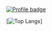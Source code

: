 [![Profile badge](https://www.codewars.com/users/SandySaint/badges/large)](https://www.codewars.com/users/SandySaint)

[![Top Langs](https://github-readme-stats.vercel.app/api/top-langs/?username=santimoncada&hide=VHDL&layout=compact)]
<!--
**SantiMoncada/santiMoncada** is a ✨ _special_ ✨ repository because its `README.md` (this file) appears on your GitHub profile.

Here are some ideas to get you started:

- 🔭 I’m currently working on ...
- 🌱 I’m currently learning ...
- 👯 I’m looking to collaborate on ...
- 🤔 I’m looking for help with ...
- 💬 Ask me about ...
- 📫 How to reach me: ...
- 😄 Pronouns: ...
- ⚡ Fun fact: ...
-->
